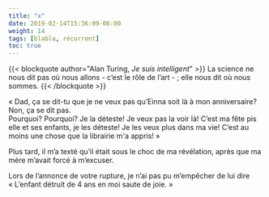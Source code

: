 ```yaml
---
title: "x"
date: 2019-02-14T15:36:09-06:00
weight: 14
tags: [blabla, récurrent]
toc: true
---
```


{{< blockquote author="Alan Turing, *Je suis intelligent*" >}}
La science ne nous dit pas où nous allons - c’est le rôle de l’art - ; elle nous dit où nous sommes.
{{< /blockquote >}}

« Dad, ça se dit-tu que je ne veux pas qu’Einna soit là à mon anniversaire?
Non, ça se dit pas.   
Pourquoi? Pourquoi? Je la déteste! Je veux pas la voir là! C’est ma fête pis elle et ses enfants, je les déteste! Je les veux plus dans ma vie! C’est au moins une chose que la librairie m'a appris! »  

Plus tard, il m’a texté qu’il était sous le choc de ma révélation, après que ma mère m’avait forcé à m’excuser.  

Lors de l’annonce de votre rupture, je n’ai pas pu m’empêcher de lui dire  
« L’enfant détruit de 4 ans en moi saute de joie. »